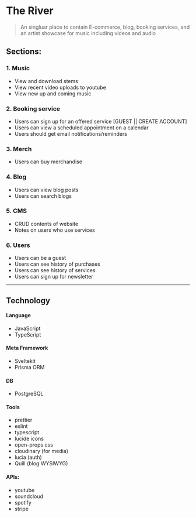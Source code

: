 # The River

> An singluar place to contain E-commerce, blog, booking services, and an artist showcase for music including videos and audio

## Sections:

### 1. Music

- View and download stems
- View recent video uploads to youtube
- View new up and coming music

### 2. Booking service

- Users can sign up for an offered service [GUEST || CREATE ACCOUNT]
- Users can view a scheduled appointment on a calendar
- Users should get email notifications/reminders

### 3. Merch

- Users can buy merchandise

### 4. Blog

- Users can view blog posts
- Users can search blogs

### 5. CMS

- CRUD contents of website
- Notes on users who use services

### 6. Users

- Users can be a guest
- Users can see history of purchases
- Users can see history of services
- Users can sign up for newsletter

---

## Technology

#### Language

- JavaScript
- TypeScript

#### Meta Framework

- Sveltekit
- Prisma ORM

#### DB

- PostgreSQL

#### Tools

- prettier
- eslint
- typescript
- lucide icons
- open-props css
- cloudinary (for media)
- lucia (auth)
- Quill (blog WYSIWYG)

#### APIs:

- youtube
- soundcloud
- spotify
- stripe
